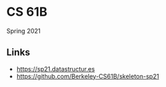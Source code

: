 # CS 61B

Spring 2021

## Links

- <https://sp21.datastructur.es>
- <https://github.com/Berkeley-CS61B/skeleton-sp21>
